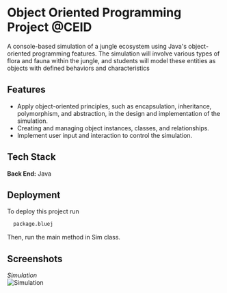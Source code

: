 
# Object Oriented Programming Project @CEID

A console-based simulation of a jungle ecosystem using Java's object-oriented programming features. The simulation will involve various types of flora and fauna within the jungle, and students will model these entities as objects with defined behaviors and characteristics


## Features

- Apply object-oriented principles, such as encapsulation, inheritance, polymorphism, and abstraction, in the design and implementation of the simulation.
- Creating and managing object instances, classes, and relationships.
- Implement user input and interaction to control the simulation.



## Tech Stack

**Back End:** Java 


## Deployment

To deploy this project run

```bash
  package.bluej 
```
 
 Then, run the main method in Sim class.

## Screenshots
*Simulation*</br>
![Simulation](https://github.com/manosmin/ceid-oop/screenshots/ss1.png)

